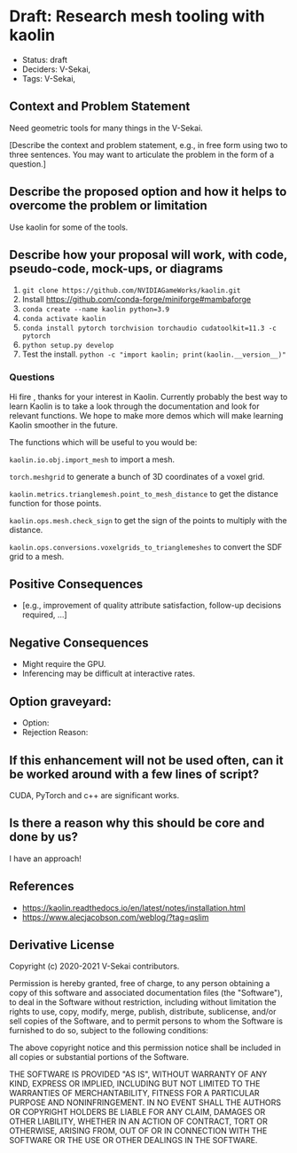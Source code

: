 # Draft: Research mesh tooling with kaolin

- Status: draft <!-- draft | rejected | accepted | deprecated | superseded by -->
- Deciders: V-Sekai,
- Tags: V-Sekai,

## Context and Problem Statement

Need geometric tools for many things in the V-Sekai.

[Describe the context and problem statement, e.g., in free form using two to three sentences. You may want to articulate the problem in the form of a question.]

## Describe the proposed option and how it helps to overcome the problem or limitation

Use kaolin for some of the tools.

## Describe how your proposal will work, with code, pseudo-code, mock-ups, or diagrams

1. `git clone https://github.com/NVIDIAGameWorks/kaolin.git`
1. Install <https://github.com/conda-forge/miniforge#mambaforge>
1. `conda create --name kaolin python=3.9`
1. `conda activate kaolin`
1. `conda install pytorch torchvision torchaudio cudatoolkit=11.3 -c pytorch`
1. `python setup.py develop`
1. Test the install. `python -c "import kaolin; print(kaolin.__version__)"`

### Questions

Hi fire , thanks for your interest in Kaolin. Currently probably the best way to learn Kaolin is to take a look through the documentation and look for relevant functions. We hope to make more demos which will make learning Kaolin smoother in the future.

The functions which will be useful to you would be:

`kaolin.io.obj.import_mesh` to import a mesh.

`torch.meshgrid` to generate a bunch of 3D coordinates of a voxel grid.

`kaolin.metrics.trianglemesh.point_to_mesh_distance` to get the distance function for those points.

`kaolin.ops.mesh.check_sign` to get the sign of the points to multiply with the distance.

`kaolin.ops.conversions.voxelgrids_to_trianglemeshes` to convert the SDF grid to a mesh.

## Positive Consequences <!-- optional -->

- [e.g., improvement of quality attribute satisfaction, follow-up decisions required, …]

## Negative Consequences <!-- optional -->

- Might require the GPU.
- Inferencing may be difficult at interactive rates.

## Option graveyard: <!-- same as above -->

- Option: <!-- [List the proposed options no longer open for consideration.] -->
- Rejection Reason: <!-- [List the reasons for the rejection: (the Bad traits)] -->

## If this enhancement will not be used often, can it be worked around with a few lines of script?

CUDA, PyTorch and c++ are significant works.

## Is there a reason why this should be core and done by us?

I have an approach!

## References <!-- optional -->

- <https://kaolin.readthedocs.io/en/latest/notes/installation.html>
- <https://www.alecjacobson.com/weblog/?tag=qslim>

## Derivative License

Copyright (c) 2020-2021 V-Sekai contributors.

Permission is hereby granted, free of charge, to any person obtaining a copy
of this software and associated documentation files (the "Software"), to deal
in the Software without restriction, including without limitation the rights
to use, copy, modify, merge, publish, distribute, sublicense, and/or sell
copies of the Software, and to permit persons to whom the Software is
furnished to do so, subject to the following conditions:

The above copyright notice and this permission notice shall be included in all
copies or substantial portions of the Software.

THE SOFTWARE IS PROVIDED "AS IS", WITHOUT WARRANTY OF ANY KIND, EXPRESS OR
IMPLIED, INCLUDING BUT NOT LIMITED TO THE WARRANTIES OF MERCHANTABILITY,
FITNESS FOR A PARTICULAR PURPOSE AND NONINFRINGEMENT. IN NO EVENT SHALL THE
AUTHORS OR COPYRIGHT HOLDERS BE LIABLE FOR ANY CLAIM, DAMAGES OR OTHER
LIABILITY, WHETHER IN AN ACTION OF CONTRACT, TORT OR OTHERWISE, ARISING FROM,
OUT OF OR IN CONNECTION WITH THE SOFTWARE OR THE USE OR OTHER DEALINGS IN THE
SOFTWARE.
